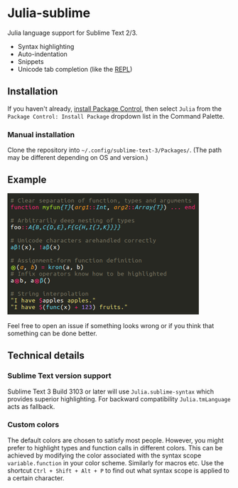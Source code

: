 # Julia-sublime

Julia language support for Sublime Text 2/3.

- Syntax highlighting
- Auto-indentation
- Snippets
- Unicode tab completion (like the [REPL](http://docs.julialang.org/en/latest/manual/interacting-with-julia/#tab-completion))


## Installation

If you haven't already, [install Package Control](https://packagecontrol.io/installation), then select `Julia` from the `Package Control: Install Package` dropdown list in the Command Palette.

### Manual installation

Clone the repository into `~/.config/sublime-text-3/Packages/`. (The path may be different depending on OS and version.)


## Example

![Highlight example](https://github.com/JuliaEditorSupport/Julia-sublime/blob/master/highlight-example.png)

Feel free to open an issue if something looks wrong or if you think that something can be done better.


## Technical details

### Sublime Text version support

Sublime Text 3 Build 3103 or later will use `Julia.sublime-syntax` which provides superior highlighting. For backward compatibility `Julia.tmLanguage` acts as fallback.

### Custom colors

The default colors are chosen to satisfy most people. However, you might prefer to highlight types and function calls in different colors. This can be achieved by modifying the color associated with the syntax scope `variable.function` in your color scheme. Similarly for macros etc. Use the shortcut `Ctrl + Shift + Alt + P` to find out what syntax scope is applied to a certain character.
